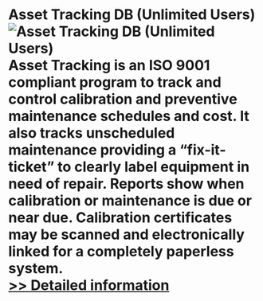 # Asset Tracking DB (Unlimited Users)<br />![Asset Tracking DB (Unlimited Users)](https://mycommerce.akamaized.net/api/pimages/P300003629/BIG/300003629.GIF)<br />Asset Tracking is an ISO 9001 compliant program to track and control calibration and preventive maintenance schedules and cost. It also tracks unscheduled maintenance providing a “fix-it-ticket” to clearly label equipment in need of repair. Reports show when calibration or maintenance is due or near due. Calibration certificates may be scanned and electronically linked for a completely paperless system.<br />[>> Detailed information](https://secure.shareit.com/shareit/product.html?productid=300003629&affiliateid=200057808)
